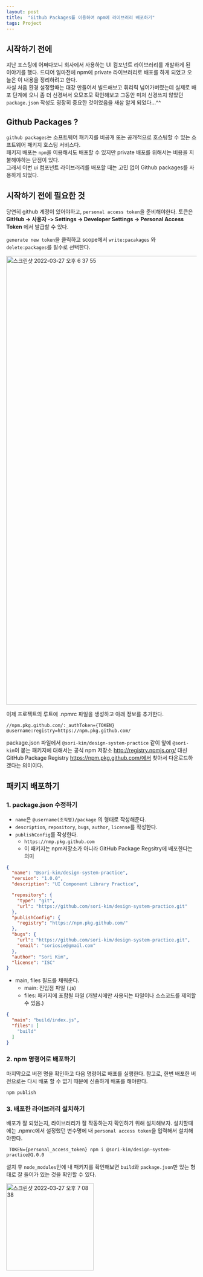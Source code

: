 ```yaml
---
layout: post
title:  "Github Packages를 이용하여 npm에 라이브러리 배포하기"
tags: Project
---
```


## 시작하기 전에
지난 포스팅에 어쩌다보니 회사에서 사용하는 UI 컴포넌트 라이브러리를 개발하게 된 이야기를 했다. 
드디어 얼마전에 npm에 private 라이브러리로 배포를 하게 되었고 오늘은 이 내용을 정리하려고 한다.  
사실 처음 환경 설정할때는 대강 만들어서 빌드해보고 휘리릭 넘어가버렸는데 실제로 배포 단계에 오니 좀 더 신경써서 
요모조모 확인해보고 그동안 미처 신경쓰지 않았던 `package.json` 작성도 굉장히 중요한 것이었음을 새삼 알게 되었다...^^ 


## Github Packages ?
`github packages`는 소프트웨어 패키지를 비공개 또는 공개적으로 호스팅할 수 있는 소프트웨어 패키지 호스팅 서비스다.  
패키지 배포는 `npm`을 이용해서도 배포할 수 있지만 private 배포를 위해서는 비용을 지불해야하는 단점이 있다.  
그래서 이번 ui 컴포넌트 라이브러리를 배포할 때는 고민 없이 Github packages를 사용하게 되었다.

## 시작하기 전에 필요한 것
당연히 github 계정이 있어야하고, `personal access token`을 준비해야한다.
토큰은 **GitHub -> 사용자 -> Settings -> Developer Settings -> Personal Access Token** 에서 발급할 수 있다.

`generate new token`을 클릭하고 scope에서 `write:pacakages` 와 `delete:packages`를 필수로 선택한다. 

<img width="1188" alt="스크린샷 2022-03-27 오후 6 37 55" src="https://user-images.githubusercontent.com/60246689/160275686-3499e0f8-6bf5-4901-ad4c-ea8ff0dab28c.png">

이제 프로젝트의 루트에 .npmrc 파일을 생성하고 아래 정보를 추가한다.
```
//npm.pkg.github.com/:_authToken={TOKEN}
@username:registry=https://npm.pkg.github.com/
```

package.json 파일에서 `@sori-kim/design-system-practice` 같이 앞에 `@sori-kim`이 붙는 패키지에 대해서는 공식 npm 저장소 http://registry.npmjs.org/ 대신 GitHub Package Registry https://npm.pkg.github.com/에서 찾아서 다운로드하겠다는 의미이다.

## 패키지 배포하기 
### 1. package.json 수정하기

- `name`은 `@username(조직명)/package` 의 형태로 작성해준다.  
- `description`, `repository`, `bugs`, `author`, `license`를 작성한다.
- `publishConfig`를 작성한다.
  - `https://nmp.pkg.github.com` 
  - 이 패키지는 npm저장소가 아니라 GitHub Package Regsitry에 배포한다는 의미

```json
{
  "name": "@sori-kim/design-system-practice",
  "version": "1.0.0",
  "description": "UI Component Library Practice",

  "repository": {
    "type": "git",
    "url": "https://github.com/sori-kim/design-system-practice.git"
  },
  "publishConfig": {
    "registry": "https://npm.pkg.github.com/"
  },
  "bugs": {
    "url": "https://github.com/sori-kim/design-system-practice.git",
    "email": "soriosie@gmail.com"
  },
  "author": "Sori Kim",
  "license": "ISC"
}

```

- main, files 필드를 채워준다.
  - main: 진입점 파일 (.js)
  - files: 패키지에 포함될 파일 (개발시에만 사용되는 파일이나 소스코드를 제외할 수 있음.)
```json
{
  "main": "build/index.js",
  "files": [
    "build"
  ]
}
```

### 2. npm 명령어로 배포하기
마지막으로 버전 명을 확인하고 다음 명령어로 배포를 실행한다.
참고로, 한번 배포한 버전으로는 다시 배포 할 수 없기 때문에 신중하게 배포를 해야한다.
```shell
npm publish
```

### 3. 배포한 라이브러리 설치하기
배포가 잘 되었는지, 라이브러리가 잘 작동하는지 확인하기 위해 설치해보자.
설치할때에는 .npmrc에서 설정했던 변수명에 내 `personal access token`을 입력해서 설치해야한다.

```shell
 TOKEN={personal_access_token} npm i @sori-kim/design-system-practice@1.0.0
```

설치 후 `node_modules`안에 내 패키지를 확인해보면 `build`와 `package.json`만 있는 형태로 잘 들어가 있는 것을 확인할 수 있다.

<img width="231" alt="스크린샷 2022-03-27 오후 7 08 38" src="https://user-images.githubusercontent.com/60246689/160276604-15acf106-1820-4d5f-8dda-98a5e2ff069b.png">

